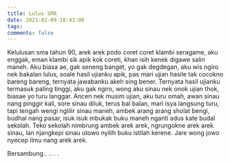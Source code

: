 ```yaml
---
title: Lulus SMA
date: 2021-02-09 18:43:00
tags:
comments: false
---
```

Kelulusan sma tahun 90, arek arek podo coret coret klambi seragame, aku enggak, eman klambi sik apik kok coreti, khan isih kenek digawe salin maneh. Aku biasa ae, gak seneng banget, yo gak degdegan, aku wis ngiro nek bakalan lulus, soale hasil ujianku apik, pas mari ujian hasile tak cocokno bareng bareng, ternyata jawabanku akeh sing bener. Ternyata hasil ujianku termasuk paling tinggi, aku gak ngiro, wong aku sinau nek onok ujian thok, biasae yo turu langgar. Ancen nek musim ujian, aku turu omah, awan sinau nang pinggir kali, sore sinau diluk, terus bal balan, mari isya langsung turu, tapi tengah wengi nglilir sinau maneh, ambek arang arang sholat bengi, budhal nang pasar, isuk isuk mbukak buku maneh nganti adus kate budal sekolah. Teko sekolah nimbrung ambek arek arek, ngrungokne arek arek sinau, lan njangkepi sinau utowo nyilih buku istilah kerene. Jare wong jowo nyecep ilmu nang arek arek.

Bersambung.. .. . .
